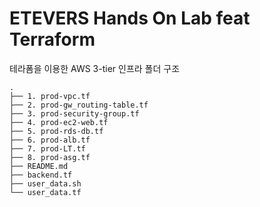 # ETEVERS Hands On Lab feat Terraform 

테라폼을 이용한 AWS 3-tier 인프라 폴더 구조

```shell
.
├── 1. prod-vpc.tf
├── 2. prod-gw_routing-table.tf
├── 3. prod-security-group.tf
├── 4. prod-ec2-web.tf
├── 5. prod-rds-db.tf
├── 6. prod-alb.tf
├── 7. prod-LT.tf
├── 8. prod-asg.tf
├── README.md
├── backend.tf
├── user_data.sh
└── user_data.tf
```